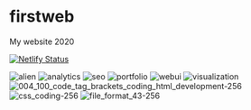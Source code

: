 # firstweb
My website 2020

[![Netlify Status](https://api.netlify.com/api/v1/badges/3b11d5d7-93f4-40a8-a0a2-fe1d3c3f96f5/deploy-status)](https://app.netlify.com/sites/dreamy-wing-479b77/deploys)

![alien](https://user-images.githubusercontent.com/59611820/93999103-f0760c00-fd84-11ea-96d0-dce59c15fb20.jpg)
![analytics](https://user-images.githubusercontent.com/59611820/93999111-f370fc80-fd84-11ea-9b9e-6cab6cfb22da.jpg)
![seo](https://user-images.githubusercontent.com/59611820/93999129-f835b080-fd84-11ea-8af3-1c6dae47db49.jpg)
![portfolio](https://user-images.githubusercontent.com/59611820/93999134-f966dd80-fd84-11ea-82d1-10e53c31be8c.jpg)
![webui](https://user-images.githubusercontent.com/59611820/93999150-fcfa6480-fd84-11ea-92ed-6851437a4a49.jpg)
![visualization](https://user-images.githubusercontent.com/59611820/93999162-01268200-fd85-11ea-91f9-380456630a76.jpg)
![004_100_code_tag_brackets_coding_html_development-256](https://user-images.githubusercontent.com/59611820/93999222-17344280-fd85-11ea-9e45-73e721707e63.png)
![css_coding-256](https://user-images.githubusercontent.com/59611820/93999244-1d2a2380-fd85-11ea-8dc2-20d7f7a041c6.png)
![file_format_43-256](https://user-images.githubusercontent.com/59611820/93999261-21564100-fd85-11ea-9db1-367bdfef4110.png)
